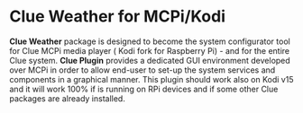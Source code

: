 # Clue Weather for MCPi/Kodi

**Clue Weather** package is designed to become the system configurator tool for Clue MCPi
media player ( Kodi fork for Raspberry Pi) - and for the entire Clue system. **Clue Plugin** 
provides a dedicated GUI environment developed over MCPi in order to allow end-user to 
set-up the system services and components in a graphical manner. This plugin should 
work also on Kodi v15 and it will work 100% if is running on RPi devices and if some 
other Clue packages are already installed.
